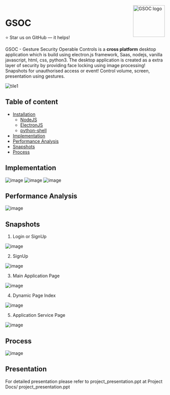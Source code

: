 <a href="https://artistwhocode.netlify.app/">
    <img src="https://user-images.githubusercontent.com/38084141/93634510-57ef2d00-fa0e-11ea-9b6e-d056eed96cdc.png" alt="GSOC logo" title="GSOC" align="right" height="100" />
</a>

# GSOC
:star: Star us on GitHub — it helps!


GSOC - Gesture Security Operable Controls is a **cross platform** desktop application which is build using electron.js framework, Saas, nodejs, vanilla javascript, html, css, python3.
The desktop application is created as a extra layer of security by providing face locking using image processing! Snapshots for unauthorised access or event! Control
volume, screen, presentation using gestures.

![tile1](https://user-images.githubusercontent.com/38084141/93669898-9dfecc00-fab4-11ea-901c-03e18836a8b6.png)

## Table of content

- [Installation](#installation)
    - [NodeJS](https://nodejs.org/en/)
    - [ElectronJS](https://www.electronjs.org/)
    - [python-shell](https://www.npmjs.com/package/python-shell)
- [Implementation](#implementation)
- [Performance Analysis](#performance-analysis)
- [Snapshots](#snapshots)
- [Process](#process)

## Implementation

![image](https://user-images.githubusercontent.com/38084141/93670449-0f407e00-fab9-11ea-9b18-1aeb2e5c4696.png)
![image](https://user-images.githubusercontent.com/38084141/93670467-36974b00-fab9-11ea-8887-48c0ff1e0a53.png)
![image](https://user-images.githubusercontent.com/38084141/93670489-59c1fa80-fab9-11ea-842f-b2f01d3a87de.png)


## Performance Analysis

![image](https://user-images.githubusercontent.com/38084141/93670610-3fd4e780-faba-11ea-8c0f-da1a862c9f8c.png)

## Snapshots

1. Login or SignUp

![image](https://user-images.githubusercontent.com/38084141/93670707-f9cc5380-faba-11ea-9fee-3b9a79ed7ef9.png)


2. SignUp

![image](https://user-images.githubusercontent.com/38084141/93670713-0c468d00-fabb-11ea-8374-811514110627.png)


3. Main Application Page

![image](https://user-images.githubusercontent.com/38084141/93670804-b0303880-fabb-11ea-984c-68d3d2e457ca.png)

4. Dynamic Page Index

![image](https://user-images.githubusercontent.com/38084141/93670834-f5ed0100-fabb-11ea-990f-a6edd82eaf74.png)

5. Application Service Page 

![image](https://user-images.githubusercontent.com/38084141/93670847-0b622b00-fabc-11ea-9c15-90d331fc5310.png)


## Process

![image](https://user-images.githubusercontent.com/38084141/93670921-6eec5880-fabc-11ea-8d56-9618e05aa6f8.png)

## Presentation

For detailed presentation please refer to project_presentation.ppt at Project Docs/ project_presentation.ppt
